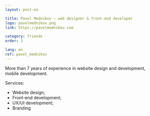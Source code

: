 ```yaml
---
layout: post-ea

title: Pavel Mednikov — web designer & front-end developer
logo: pavelmednikov.png
link: https://pavelmednikov.com

category: friends
order: 2

lang: en
ref: pavel_mednikov
---
```


More than 7 years of experience in website design and development, mobile development.

Services: 
  - Website design;
  - Front-end development;
  - UX/UI development;
  - Branding